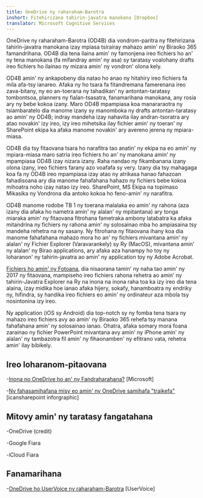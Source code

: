 ```yaml
---
title: OneDrive ny raharaham-Barotra
inshort: Fitehirizana tahirin-javatra manokana [Dropbox]
translator: Microsoft Cognitive Services
---
```



OneDrive ny raharaham-Barotra (OD4B) dia vondrom-paritra ny fitehirizana tahirin-javatra manokana izay mpiasa tsirairay mahazo amin' ny Biraoko 365 famandrihana. OD4B dia tena ilaina amin' ny famonjena ireo fichiers ho an' ny tena manokana (fa mifandray amin' ny asa) sy taratasy voalohany drafts ireo fichiers ho ilainao ny mizara amin' ny vondron' olona kely.

OD4B amin' ny ankapobeny dia natao ho anao ny hitahiry ireo fichiers fa mila afa-tsy ianareo. Afaka ny ho tsara fa fitandremana famerenana ireo zava-bitany, ny eo an-toerana ny tahadikan' ny antontan-taratasy tombontsoa, planners ny fialan-tsasatra, fanamarihana manokana, any rosia ary ny bebe kokoa izany. Maro OD4B mpampiasa koa manararaotra ny tsiambaratelo dia manome izany sy manomboka ny drafts antontan-taratasy ao amin' ny OD4B; indray mandeha izay nahavita ilay andran-tsoratra ary atao novakin' izy ireo, izy ireo mihetsika ilay fichier amin' ny toeran' ny SharePoint ekipa ka afaka manome novakin' ary avereno jerena ny mpiara-miasa.

OD4B dia tsy fitaovana tsara ho narafitra tao anatin' ny ekipa na eo amin' ny mpiara-miasa maro satria ireo fichiers ho an' ny manokana amin' ny mpampiasa OD4B izay nizara izany. Raha nandao ny fikambanana izany olona izany, ireo fichiers farany azo voafafa sy very. Izany dia tsy mahagaga koa fa ny OD4B ireo mpampiasa izay atao ny atrikasa hanao fahazoan fahadisoana ary dia manome fahafahana hahazo ny fichiers bebe kokoa mihoatra noho izay natao izy ireo. SharePoint, MS Ekipa na topimaso Mikasika ny Vondrona dia antoko kokoa ho feno-amin' ny narafitra.

OD4B manome rodobe TB 1 ny toerana malalaka eo amin' ny rahona (aza izany dia afaka ho nametra amin' ny alalan' ny mpitantana) ary tonga miaraka amin' ny fitaovana fitrohana fametraka ambony latabatra ka afaka mitandrina ny fichiers ny rahona amin' ny solosainao mba ho ampiasaina tsy mandeha rehetra na ny sasany. Ny fitrohana ny fitaovana ihany koa dia manome fahafahana mahazo mora ho an' ny fichiers mivantana amin' ny alalan' ny Fichier Explorer (Varavarankely) sy Ry (MacOS), mivantana amin' ny alalan' ny Birao applications, ary afaka aza hanampy ho toy ny loharanon' ny tahirin-javatra ao amin' ny application toy ny Adobe Acrobat. 

[Fichiers ho amin' ny Fotoana](https://blogs.office.com/en-us/2017/05/11/introducing-onedrive-files-on-demand-and-additional-features-making-it-easier-to-access-and-share-files/), dia nisaorana tamin' ny naha tao amin' ny 2017 ny fitaovana, mampiseho ireo fichiers rahona rehetra ao amin' ny tahirin-Javatra Explorer na Ry na inona na inona raha toa ka izy ireo dia tena alaina, izay midika hoe ianao afaka hijery, sokafy, hanamboatra ny endriky ny, hifindra, sy handika ireo fichiers eo amin' ny ordinateur aza mbola tsy nosintonina izy ireo.

Ny application (iOS sy Android) dia top-notch sy ny fomba tena tsara ny mahazo ireo fichiers avy ao amin' ny Biraoko 365 rehefa tsy manana fahafahana amin' ny solosainao ianao. Ohatra, afaka somary mora foana zarainao ny fichier PowerPoint mivantana avy amin' ny iPhone amin' ny alalan' ny tambazotra fil amin' ny fihaonamben' ny efitrano vata, rehetra amin' ilay bibikely.

Ireo loharanom-pitaovana
---------

-[Inona no OneDrive ho an' ny
    Fandraharahana?](https://support.office.com/en-us/article/What-is-OneDrive-for-Business-187f90af-056f-47c0-9656-cc0ddca7fdc2)
    \[Microsoft\]

-[Ny fahasamihafana misy eo amin' ny OneDrive samihafa
    "traikefa"](http://icsh.pt/OneDriveTree) \[icansharepoint
    inforgraphic\]

Mitovy amin' ny taratasy fangatahana
--------------------

-OneDrive (credit)

-Google Fiara

-iCloud Fiara

Fanamarihana
---------

-[OneDrive ho UserVoice ny raharaham-Barotra](https://onedrive.uservoice.com/forums/262982-onedrive/category/86090-onedrive-for-business)
    \[UserVoice\]


